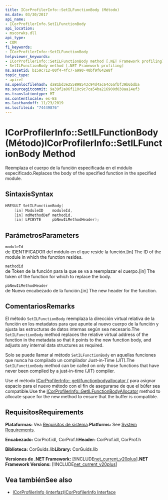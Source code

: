 ```yaml
---
title: ICorProfilerInfo::SetILFunctionBody (Método)
ms.date: 03/30/2017
api_name:
- ICorProfilerInfo.SetILFunctionBody
api_location:
- mscorwks.dll
api_type:
- COM
f1_keywords:
- ICorProfilerInfo::SetILFunctionBody
helpviewer_keywords:
- ICorProfilerInfo::SetILFunctionBody method [.NET Framework profiling]
- SetILFunctionBody method [.NET Framework profiling]
ms.assetid: b159c712-00f4-4fc7-a990-40bf9f642e8f
topic_type:
- apiref
ms.openlocfilehash: da81bd3e255898543c94d4ac64c6afbf39b6bdba
ms.sourcegitcommit: 9a39f2a06f110c9c7ca54ba216900d038aa14ef3
ms.translationtype: MT
ms.contentlocale: es-ES
ms.lasthandoff: 11/23/2019
ms.locfileid: "74449876"
---
```

# <a name="icorprofilerinfosetilfunctionbody-method"></a><span data-ttu-id="19528-102">ICorProfilerInfo::SetILFunctionBody (Método)</span><span class="sxs-lookup"><span data-stu-id="19528-102">ICorProfilerInfo::SetILFunctionBody Method</span></span>
<span data-ttu-id="19528-103">Reemplaza el cuerpo de la función especificada en el módulo especificado.</span><span class="sxs-lookup"><span data-stu-id="19528-103">Replaces the body of the specified function in the specified module.</span></span>  
  
## <a name="syntax"></a><span data-ttu-id="19528-104">Sintaxis</span><span class="sxs-lookup"><span data-stu-id="19528-104">Syntax</span></span>  
  
```cpp  
HRESULT SetILFunctionBody(  
    [in] ModuleID    moduleId,  
    [in] mdMethodDef methodid,  
    [in] LPCBYTE     pbNewILMethodHeader);  
```  
  
## <a name="parameters"></a><span data-ttu-id="19528-105">Parámetros</span><span class="sxs-lookup"><span data-stu-id="19528-105">Parameters</span></span>  
 `moduleId`  
 <span data-ttu-id="19528-106">de IDENTIFICADOR del módulo en el que reside la función.</span><span class="sxs-lookup"><span data-stu-id="19528-106">[in] The ID of the module in which the function resides.</span></span>  
  
 `methodid`  
 <span data-ttu-id="19528-107">de Token de la función para la que se va a reemplazar el cuerpo.</span><span class="sxs-lookup"><span data-stu-id="19528-107">[in] The token of the function for which to replace the body.</span></span>  
  
 `pbNewILMethodHeader`  
 <span data-ttu-id="19528-108">de Nuevo encabezado de la función.</span><span class="sxs-lookup"><span data-stu-id="19528-108">[in] The new header for the function.</span></span>  
  
## <a name="remarks"></a><span data-ttu-id="19528-109">Comentarios</span><span class="sxs-lookup"><span data-stu-id="19528-109">Remarks</span></span>  
 <span data-ttu-id="19528-110">El método `SetILFunctionBody` reemplaza la dirección virtual relativa de la función en los metadatos para que apunte al nuevo cuerpo de la función y ajusta las estructuras de datos internas según sea necesario.</span><span class="sxs-lookup"><span data-stu-id="19528-110">The `SetILFunctionBody` method replaces the relative virtual address of the function in the metadata so that it points to the new function body, and adjusts any internal data structures as required.</span></span>  
  
 <span data-ttu-id="19528-111">Solo se puede llamar al método `SetILFunctionBody` en aquellas funciones que nunca ha compilado un compilador Just-in-Time (JIT).</span><span class="sxs-lookup"><span data-stu-id="19528-111">The `SetILFunctionBody` method can be called on only those functions that have never been compiled by a just-in-time (JIT) compiler.</span></span>  
  
 <span data-ttu-id="19528-112">Use el método [ICorProfilerInfo:: getilfunctionbodyallocator (](../../../../docs/framework/unmanaged-api/profiling/icorprofilerinfo-getilfunctionbodyallocator-method.md) para asignar espacio para el nuevo método con el fin de asegurarse de que el búfer sea compatible.</span><span class="sxs-lookup"><span data-stu-id="19528-112">Use the [ICorProfilerInfo::GetILFunctionBodyAllocator](../../../../docs/framework/unmanaged-api/profiling/icorprofilerinfo-getilfunctionbodyallocator-method.md) method to allocate space for the new method to ensure that the buffer is compatible.</span></span>  
  
## <a name="requirements"></a><span data-ttu-id="19528-113">Requisitos</span><span class="sxs-lookup"><span data-stu-id="19528-113">Requirements</span></span>  
 <span data-ttu-id="19528-114">**Plataformas:** Vea [Requisitos de sistema](../../../../docs/framework/get-started/system-requirements.md).</span><span class="sxs-lookup"><span data-stu-id="19528-114">**Platforms:** See [System Requirements](../../../../docs/framework/get-started/system-requirements.md).</span></span>  
  
 <span data-ttu-id="19528-115">**Encabezado:** CorProf.idl, CorProf.h</span><span class="sxs-lookup"><span data-stu-id="19528-115">**Header:** CorProf.idl, CorProf.h</span></span>  
  
 <span data-ttu-id="19528-116">**Biblioteca:** CorGuids.lib</span><span class="sxs-lookup"><span data-stu-id="19528-116">**Library:** CorGuids.lib</span></span>  
  
 <span data-ttu-id="19528-117">**Versiones de .NET Framework:** [!INCLUDE[net_current_v20plus](../../../../includes/net-current-v20plus-md.md)]</span><span class="sxs-lookup"><span data-stu-id="19528-117">**.NET Framework Versions:** [!INCLUDE[net_current_v20plus](../../../../includes/net-current-v20plus-md.md)]</span></span>  
  
## <a name="see-also"></a><span data-ttu-id="19528-118">Vea también</span><span class="sxs-lookup"><span data-stu-id="19528-118">See also</span></span>

- [<span data-ttu-id="19528-119">ICorProfilerInfo (interfaz)</span><span class="sxs-lookup"><span data-stu-id="19528-119">ICorProfilerInfo Interface</span></span>](../../../../docs/framework/unmanaged-api/profiling/icorprofilerinfo-interface.md)
